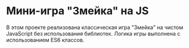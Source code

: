 # Мини-игра "Змейка" на JS

В этом проекте реализована классическая игра "Змейка" на чистом JavaScript без использования библиотек. Логика игры выполнена с использованием ES6 классов. 
 
 
